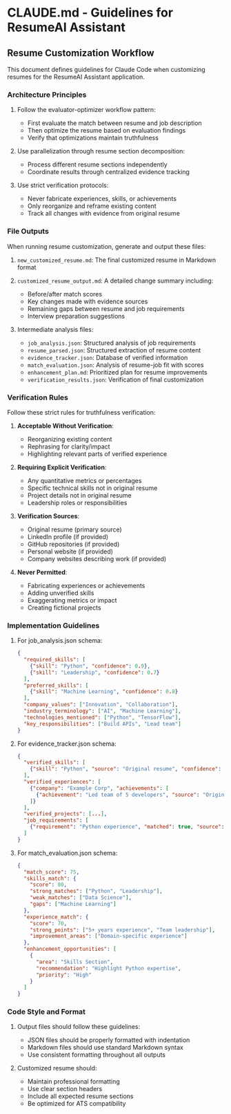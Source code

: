 # CLAUDE.md - Guidelines for ResumeAI Assistant

## Resume Customization Workflow

This document defines guidelines for Claude Code when customizing resumes for the ResumeAI Assistant application.

### Architecture Principles

1. Follow the evaluator-optimizer workflow pattern:
   - First evaluate the match between resume and job description
   - Then optimize the resume based on evaluation findings
   - Verify that optimizations maintain truthfulness

2. Use parallelization through resume section decomposition:
   - Process different resume sections independently
   - Coordinate results through centralized evidence tracking

3. Use strict verification protocols:
   - Never fabricate experiences, skills, or achievements
   - Only reorganize and reframe existing content
   - Track all changes with evidence from original resume

### File Outputs

When running resume customization, generate and output these files:

1. `new_customized_resume.md`: The final customized resume in Markdown format
2. `customized_resume_output.md`: A detailed change summary including:
   - Before/after match scores
   - Key changes made with evidence sources
   - Remaining gaps between resume and job requirements
   - Interview preparation suggestions

3. Intermediate analysis files:
   - `job_analysis.json`: Structured analysis of job requirements
   - `resume_parsed.json`: Structured extraction of resume content
   - `evidence_tracker.json`: Database of verified information
   - `match_evaluation.json`: Analysis of resume-job fit with scores
   - `enhancement_plan.md`: Prioritized plan for resume improvements
   - `verification_results.json`: Verification of final customization

### Verification Rules

Follow these strict rules for truthfulness verification:

1. **Acceptable Without Verification**:
   - Reorganizing existing content
   - Rephrasing for clarity/impact
   - Highlighting relevant parts of verified experience

2. **Requiring Explicit Verification**:
   - Any quantitative metrics or percentages
   - Specific technical skills not in original resume
   - Project details not in original resume
   - Leadership roles or responsibilities

3. **Verification Sources**:
   - Original resume (primary source)
   - LinkedIn profile (if provided)
   - GitHub repositories (if provided)
   - Personal website (if provided)
   - Company websites describing work (if provided)

4. **Never Permitted**:
   - Fabricating experiences or achievements
   - Adding unverified skills
   - Exaggerating metrics or impact
   - Creating fictional projects

### Implementation Guidelines

1. For job_analysis.json schema:
   ```json
   {
     "required_skills": [
       {"skill": "Python", "confidence": 0.9},
       {"skill": "Leadership", "confidence": 0.7}
     ],
     "preferred_skills": [
       {"skill": "Machine Learning", "confidence": 0.8}
     ],
     "company_values": ["Innovation", "Collaboration"],
     "industry_terminology": ["AI", "Machine Learning"],
     "technologies_mentioned": ["Python", "TensorFlow"],
     "key_responsibilities": ["Build APIs", "Lead team"]
   }
   ```

2. For evidence_tracker.json schema:
   ```json
   {
     "verified_skills": [
       {"skill": "Python", "source": "Original resume", "confidence": 1.0}
     ],
     "verified_experiences": [
       {"company": "Example Corp", "achievements": [
         {"achievement": "Led team of 5 developers", "source": "Original resume"}
       ]}
     ],
     "verified_projects": [...],
     "job_requirements": [
       {"requirement": "Python experience", "matched": true, "source": "Original resume"}
     ]
   }
   ```

3. For match_evaluation.json schema:
   ```json
   {
     "match_score": 75,
     "skills_match": {
       "score": 80,
       "strong_matches": ["Python", "Leadership"],
       "weak_matches": ["Data Science"],
       "gaps": ["Machine Learning"]
     },
     "experience_match": {
       "score": 70,
       "strong_points": ["5+ years experience", "Team leadership"],
       "improvement_areas": ["Domain-specific experience"]
     },
     "enhancement_opportunities": [
       {
         "area": "Skills Section",
         "recommendation": "Highlight Python expertise",
         "priority": "High"
       }
     ]
   }
   ```

### Code Style and Format

1. Output files should follow these guidelines:
   - JSON files should be properly formatted with indentation
   - Markdown files should use standard Markdown syntax
   - Use consistent formatting throughout all outputs

2. Customized resume should:
   - Maintain professional formatting
   - Use clear section headers
   - Include all expected resume sections
   - Be optimized for ATS compatibility
